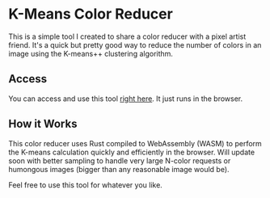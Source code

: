 # K-Means Color Reducer
This is a simple tool I created to share a color reducer with a pixel artist friend. It's a quick but pretty good way to reduce the number of colors in an image using the K-means++ clustering algorithm.

## Access

You can access and use this tool [right here](https://mattdeak.github.io/kmeans-color-reducer/). It just runs in the browser.

## How it Works

This color reducer uses Rust compiled to WebAssembly (WASM) to perform the K-means calculation quickly and efficiently in the browser.
Will update soon with better sampling to handle very large N-color requests or humongous images (bigger than any reasonable image would be).

Feel free to use this tool for whatever you like.
